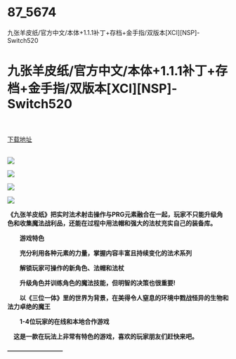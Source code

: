 # 87_5674
九张羊皮纸/官方中文/本体+1.1.1补丁+存档+金手指/双版本[XCI][NSP]-Switch520
# 九张羊皮纸/官方中文/本体+1.1.1补丁+存档+金手指/双版本[XCI][NSP]-Switch520
 <br/></br>
[下载地址](https://www.switch520.cc/article/5674 "下载地址")
<br/></br>

<p><span><strong><img src="https://ae01.alicdn.com/kf/U51845ec95fbf4109ae36920883241a40b.jpg"></strong></span></p>
<p><span><strong><img src="https://ae01.alicdn.com/kf/Uc73d9bd4df3c4e799937ae7f9946b9f17.jpg"></strong></span></p>
<p><span><strong><img src="https://ae01.alicdn.com/kf/U23c6e29edbf0460a8c283dc3ec8e7c10Z.jpg"></strong></span></p>
<p><span><strong><img src="https://ae01.alicdn.com/kf/Uf800f01c42214de3a05725d16d25333fV.jpg"></strong></span></p>
<p></p>
<p><span><strong>《九张羊皮纸》把实时法术射击操作与PRG元素融合在一起，玩家不只能升级角色和收集魔法战利品，还能在过程中用法帽和强大的法杖充实自己的装备库。</strong></span></p>
<p><span><strong>　　游戏特色<br></strong></span></p>
<p><span><strong>　　充分利用各种元素的力量，掌握内容丰富且持续变化的法术系列<br></strong></span></p>
<p><span><strong>　　解锁玩家可操作的新角色、法帽和法杖<br></strong></span></p>
<p><span><strong>　　升级角色并训练角色的魔法技能，但明智的决策也很重要!<br></strong></span></p>
<p><span><strong>　　以《三位一体》里的世界为背景，在美得令人窒息的环境中戮战怪异的生物和法力卓绝的魔王<br></strong></span></p>
<p><span><strong>　　1-4位玩家的在线和本地合作游戏<br></strong></span></p>
<p><span><strong>　这是一款在玩法上非常有特色的游戏，喜欢的玩家朋友们赶快来吧。<br></strong></span></p>
<p><span><strong>—————————</strong></span></p>
